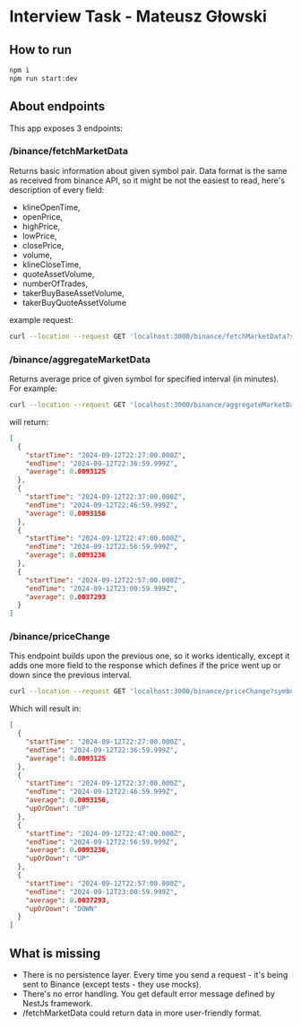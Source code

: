 # Interview Task - Mateusz Głowski

## How to run

```bash
npm i
npm run start:dev
```

## About endpoints

This app exposes 3 endpoints:

### /binance/fetchMarketData

Returns basic information about given symbol pair.
Data format is the same as received from binance API, so it might be not the
easiest to read, here's description of every field:

- klineOpenTime,
- openPrice,
- highPrice,
- lowPrice,
- closePrice,
- volume,
- klineCloseTime,
- quoteAssetVolume,
- numberOfTrades,
- takerBuyBaseAssetVolume,
- takerBuyQuoteAssetVolume

example request:

```bash
curl --location --request GET 'localhost:3000/binance/fetchMarketData?symbol=BNBBTC&startTime=1726234711076&endTime=1726234811076'
```

### /binance/aggregateMarketData

Returns average price of given symbol for specified interval (in minutes).
For example:

```bash
curl --location --request GET 'localhost:3000/binance/aggregateMarketData?symbol=BNBBTC&startTime=1726180000000&endTime=1726182000000&interval=10'
```

will return:

```json
[
  {
    "startTime": "2024-09-12T22:27:00.000Z",
    "endTime": "2024-09-12T22:36:59.999Z",
    "average": 0.0093125
  },
  {
    "startTime": "2024-09-12T22:37:00.000Z",
    "endTime": "2024-09-12T22:46:59.999Z",
    "average": 0.0093156
  },
  {
    "startTime": "2024-09-12T22:47:00.000Z",
    "endTime": "2024-09-12T22:56:59.999Z",
    "average": 0.0093236
  },
  {
    "startTime": "2024-09-12T22:57:00.000Z",
    "endTime": "2024-09-12T23:00:59.999Z",
    "average": 0.0037293
  }
]
```

### /binance/priceChange

This endpoint builds upon the previous one, so it works identically, except
it adds one more field to the response which defines if the price went up or down
since the previous interval.

```bash
curl --location --request GET 'localhost:3000/binance/priceChange?symbol=BNBBTC&startTime=1726180000000&endTime=1726182000000&interval=10'```
```

Which will result in:

```json
[
  {
    "startTime": "2024-09-12T22:27:00.000Z",
    "endTime": "2024-09-12T22:36:59.999Z",
    "average": 0.0093125
  },
  {
    "startTime": "2024-09-12T22:37:00.000Z",
    "endTime": "2024-09-12T22:46:59.999Z",
    "average": 0.0093156,
    "upOrDown": "UP"
  },
  {
    "startTime": "2024-09-12T22:47:00.000Z",
    "endTime": "2024-09-12T22:56:59.999Z",
    "average": 0.0093236,
    "upOrDown": "UP"
  },
  {
    "startTime": "2024-09-12T22:57:00.000Z",
    "endTime": "2024-09-12T23:00:59.999Z",
    "average": 0.0037293,
    "upOrDown": "DOWN"
  }
]
```

## What is missing
- There is no persistence layer. Every time you send a request - it's being
sent to Binance (except tests - they use mocks).
- There's no error handling. You get default error message defined by NestJs framework.
- /fetchMarketData could return data in more user-friendly format.
